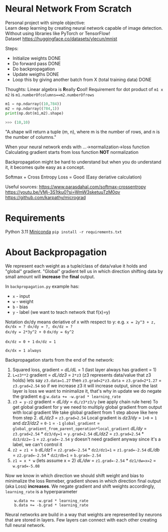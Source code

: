# Neural Network From Scratch

Personal project with simple objective:   
Learn deep learning by creating neural network capable of image detection.  
Without using libraries like PyTorch or TensorFlow!  
Dataset https://huggingface.co/datasets/ylecun/mnist

Steps:
- Initialize weights DONE
- Do forward pass DONE
- Do backpropagation
- Update weigths DONE
- Loop this by giving another batch from X (total training data) DONE

Thoughts:
Linear algebra is **R**eally **C**ool!
Requirement for dot product of `m1 x m2` is `m1.numberOfcolumns==m2.numberOfrows`
```py
m1 = np.ndarray((10,784))
m2 = np.ndarray((784,1))
print(np.dot(m1,m2).shape)

>>> (10,10)
```

"A.shape will return a tuple (m, n), where m is the number of rows, and n is the number of columns."

When your neural network ends with ...->normalization->loss function
Calculating gradient starts from loss function **NOT** normalization

Backpropagation might be hard to understand but when you do understand it, it becomes quite easy as a concept.

Softmax + Cross Entropy Loss = Good (Easy deriative calculation)

Useful sources:
https://www.parasdahal.com/softmax-crossentropy  
https://youtu.be/VMj-3S1tku0?si=WmW3sketuuTzM0qv  
https://github.com/karpathy/micrograd
# Requirements
Python 3.11
[Miniconda](https://docs.anaconda.com/free/miniconda/index.html)
`pip install -r requirements.txt`

# About Backpropagation
We represent each weight as a tuple/class of data/value it holds and "global" gradient.
"Global" gradient tell us in which direction shifting data by small amount will **increase** the **final** output.

In `backpropagation.py` example has:
- `x` - input
- `w` - weight
- `b` - bias
- `y` - label (we want to teach network that f(x)=y)


Notation dx/dy means deriative of x with respect to y:
e.g. `x = 2y^3 + z, dx/dx = ? dx/dy = ?, dx/dz = ?`  
`dx/dy = 2*3y^2 + 0`
`dx/dy = 6y^2`

`dx/dz = 0 + 1`
`dx/dz = 1`

`dx/dx = 1 always`

Backpropagation starts from the end of the network:
1. Squared loss, gradient = *dL/dL* = 1 (last layer always has gradient = 1)
2. `L=z3**2` gradient = *dL/dz3* = `2*z3` (z3 represents data/value that z3 holds)
lets say `z3.data=1.27` then `z3.grad=2*z3.data` = `z3.grad=2*1.27` = `z3.grad=2.54`
so if we increase z3 it will increase output, since the last layer is loss we want to
minimalize it, that's why in update we do negate the gradient e.g `w.data += -w.grad * learning_rate`
3. `z3 = y-z2` gradient = *dL/dy* = `dL/z3*z3/y` (we apply chain rule here)
To get global gradient for y we need to multiply global gradient from output with local gradient
We take global gradient from 1 step above like here from step 2. *dL/dz3* = `z3.grad=2.54` 
Local gradient is *dz3/dy* = `1+0` = `1` and *dz3/dz2* = `0-1` = `-1`
`global_gradient` = `global_gradient_from_parent_operation*local_gradient`
*dL/dy* = `z3.grad=2.54` * `dz3/dy=1` = `y.grad=2.54`
*dL/dz2* = `z3.grad=2.54` * `dz3/dz2=-1` = `z2.grad=-2.54`
y doesn't need gradient anyway since it's a label, we can't control it
4. `z2 = z1 + b` 
*dL/dz1* = `z2.grad=-2.54` * `dz2/dz1=1` = `z1.grad=-2.54`
*dL/db* = `z2.grad=-2.54` * `dz2/db=1` = `b.grad=-2.54`
5. `z1 = x * w` (lets assume x = 2)
*dL/dw* = `z1.grad=-2.54` * `dz1/dw=x=2` = `w.grad=-5.08`

Now we know in which direction we should shift weight and bias to minimalize the loss
Remeber, gradient shows in which direction final output (aka Loss) **increases**.
We negate gradient and shift weights accordingly, `learning_rate` is a hyperparameter
```
    w.data += -w.grad * learning_rate
    b.data += -b.grad * learning_rate
```

Neural networks are build in a way that weights are represented by neurons that are stored in layers. Few layers can connect with each other creating full neural network.